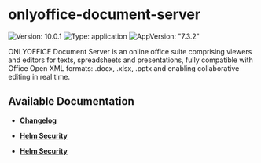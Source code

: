 # onlyoffice-document-server

![Version: 10.0.1](https://img.shields.io/badge/Version-10.0.1-informational?style=flat-square) ![Type: application](https://img.shields.io/badge/Type-application-informational?style=flat-square) ![AppVersion: "7.3.2"](https://img.shields.io/badge/AppVersion-"7.3.2"-informational?style=flat-square)

ONLYOFFICE Document Server is an online office suite comprising viewers and editors for texts, spreadsheets and presentations, fully compatible with Office Open XML formats: .docx, .xlsx, .pptx and enabling collaborative editing in real time.

## Available Documentation

- [**Changelog**](CHANGELOG)

- [**Helm Security**](container-security)

- [**Helm Security**](helm-security)

